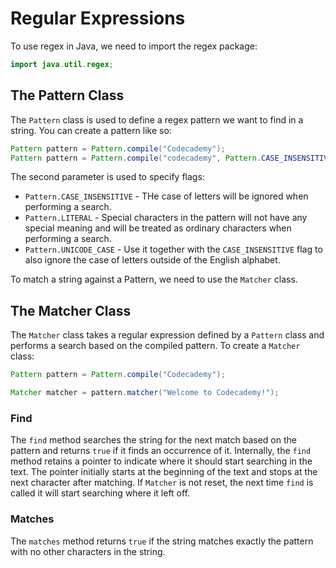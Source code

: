 # Regular Expressions
To use regex in Java, we need to import the regex package:
```java
import java.util.regex;
```

## The Pattern Class
The `Pattern` class is used to define a regex pattern we want to find in a string. You can create a pattern like so:
```java
Pattern pattern = Pattern.compile("Codecademy");
Pattern pattern = Pattern.compile("codecademy", Pattern.CASE_INSENSITIVE);
```
The second parameter is used to specify flags:
- `Pattern.CASE_INSENSITIVE` - THe case of letters will be ignored when performing a search.
- `Pattern.LITERAL` - Special characters in the pattern will not have any special meaning and will be treated as ordinary characters when performing a search.
- `Pattern.UNICODE_CASE` - Use it together with the `CASE_INSENSITIVE` flag to also ignore the case of letters outside of the English alphabet.

To match a string against a Pattern, we need to use the `Matcher` class.

## The Matcher Class
The `Matcher` class takes a regular expression defined by a `Pattern` class and performs a search based on the compiled pattern. To create a `Matcher` class:
```java
Pattern pattern = Pattern.compile("Codecademy");

Matcher matcher = pattern.matcher("Welcome to Codecademy!");
```

### Find
The `find` method searches the string for the next match based on the pattern and returns `true` if it finds an occurrence of it. Internally, the `find` method retains a pointer to indicate where it should start searching in the text. The pointer initially starts at the beginning of the text and stops at the next character after matching. If `Matcher` is not reset, the next time `find` is called it will start searching where it left off.

### Matches
The `matches` method returns `true` if the string matches exactly the pattern with no other characters in the string.

